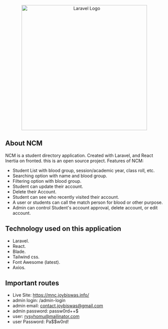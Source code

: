 <p align="center"><a href="https://laravel.com" target="_blank"><img src="https://raw.githubusercontent.com/laravel/art/master/logo-lockup/5%20SVG/2%20CMYK/1%20Full%20Color/laravel-logolockup-cmyk-red.svg" width="400" alt="Laravel Logo"></a></p>


## About NCM 

NCM is a student directory application. Created with Laravel, and React Inertia on fronted. this is an open source project. Features of NCM:

- Student List with blood group, session/academic year, class roll, etc.
- Searching option with name and blood group.
- Filtering option with blood group.
- Student can update their account.
- Delete their Account.
- Student can see who recently visited their account.
- A user or students can call the match person for blood or other purpose.
- Admin can control Student's account approval, delete account, or edit account.


## Technology used on this application

- Laravel.
- React.
- Blade.
- Tailwind css.
- Font Awesome (latest).
- Axios.

## Important routes
 - Live Site: https://mnc.joybiswas.info/
 - admin login: /admin-login
 - admin email: contact.joybiswas@gmail.com
 - admin password: passw0rd++$
 - user: rysyhomu@mailinator.com
 - user Password: Pa$$w0rd!
    
